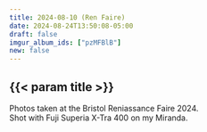```yaml
---
title: 2024-08-10 (Ren Faire)
date: 2024-08-24T13:50:08-05:00
draft: false
imgur_album_ids: ["pzMFBlB"]
new: false
---
```


<h2 id="title">{{< param title >}}</h2>

Photos taken at the Bristol Reniassance Faire 2024.<br>
Shot with Fuji Superia X-Tra 400 on my Miranda.
